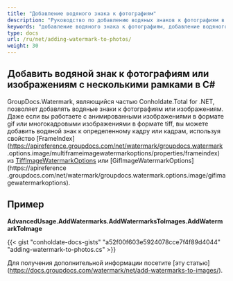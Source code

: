 ```yaml
---
title: "Добавление водяного знака к фотографиям"
description: "Руководство по добавлению водяных знаков к фотографиям в C# с помощью GroupDocs.Watermark, который является частью Conholdate.Total для .NET."
keywords: "добавление водяного знака к фотографиям, добавление водяного знака, добавление водяного знака, добавление водяного знака к фотографиям или многокадровым изображениям в С#"
type: docs
url: /ru/net/adding-watermark-to-photos/
weight: 30
---
```

## Добавить водяной знак к фотографиям или изображениям с несколькими рамками в С#

GroupDocs.Watermark, являющийся частью Conholdate.Total for .NET, позволяет добавлять водяные знаки к фотографиям или изображениям. Даже если вы работаете с анимированными изображениями в формате gif или многокадровыми изображениями в формате tiff, вы можете добавить водяной знак к определенному кадру или кадрам, используя свойство [FrameIndex](https://apireference.groupdocs.com/net/watermark/groupdocs.watermark .options.image/multiframeimagewatermarkoptions/properties/frameindex) из [TiffImageWatermarkOptions](https://apireference.groupdocs.com/net/watermark/groupdocs.watermark.options.image/tiffimagewatermarkoptions) или [GifImageWatermarkOptions](https://apireference .groupdocs.com/net/watermark/groupdocs.watermark.options.image/gifimagewatermarkoptions).

## Пример

**AdvancedUsage.AddWatermarks.AddWatermarksToImages.AddWatermarkToImage**

{{< gist "conholdate-docs-gists" "a52f00f603e5924078cce7f4f89d4044" "adding-watermark-to-photos.cs" >}}

Для получения дополнительной информации посетите [эту статью] (https://docs.groupdocs.com/watermark/net/add-watermarks-to-images/).









